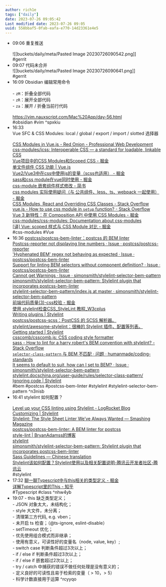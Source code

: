 ```yaml
---
author: rich1e
tags: ["daily"]
date: 2023-07-26 09:05:42
Last modified date: 2023-07-26 09:05
uuid: 558bbaf5-0fab-eafa-e770-14d23361e4e5
---
```


- 09:06 重复推送<br><br>![[buckets/daily/meta/Pasted Image 20230726090542.png]]<br>#gerrit
- 09:07 代码未合并<br>![[buckets/daily/meta/Pasted Image 20230726090641.png]]<br>#gerrit
- 16:09 Obsidian 编辑常用命令<br><br>- `zM`：折叠全部代码<br>- `zR`：展开全部代码<br>- `za`：展开 / 折叠当前行代码<br><br>https://vim.nauxscript.com/Mac%20App/day-56.html<br>#obsidian #vim ^spxkiu
- 16:33 <br>Vue SFC & CSS Modules: local / global / export / import / slotted 选择器<br><br>[CSS Modules in Vue.js - Red Onion - Professional Web Development](https://redonion.se/en/css-modules-in-vue-js-2/)<br>[css-modules/icss: Interoperable CSS — a standard for loadable, linkable CSS](https://github.com/css-modules/icss)<br>[Vue项目中的CSS Modules和Scoped CSS - 掘金](https://juejin.cn/post/7077080931541975076)<br>[单文件组件 CSS 功能 | Vue.js](https://cn.vuejs.org/api/sfc-css-features.html#css-modules)<br>[Vue2/Vue3中在css中使用js的变量（scss也适用） - 掘金](https://juejin.cn/post/7005744294799605773)<br>[sass和css module在vue同时使用 - 掘金](https://juejin.cn/post/7046928570979418126)<br>[css-module 嵌套组件样式修改 - 简书](https://www.jianshu.com/p/d256a2e32288)<br>[css modules 实际使用疑问（与 公共组件、less、ts、webpack 一起使用） - 掘金](https://juejin.cn/post/7067071342343880712)<br>[CSS Modules, React and Overriding CSS Classes - Stack Overflow](https://stackoverflow.com/questions/35209924/css-modules-react-and-overriding-css-classes)<br>[vue.js - How to use css module in `setup` function? - Stack Overflow](https://stackoverflow.com/questions/71164906/how-to-use-css-module-in-setup-function)<br>[Vue 3 新特性：在 Composition API 中使用 CSS Modules - 掘金](https://juejin.cn/post/6850037261728219144)<br>[css-modules/css-modules: Documentation about css-modules](https://github.com/css-modules/css-modules)<br>[[译] Vue: scoped 样式与 CSS Module 对比 - 掘金](https://juejin.cn/post/6844903673517211655#heading-1)<br>#css-modules #Vue
- 16:36 [postcss/postcss-bem-linter：postcss 的 BEM linter](https://github.com/postcss/postcss-bem-linter)<br>[Postcss-reporter not displaying line numbers · Issue · postcss/postcss-reporter](https://github.com/postcss/postcss-reporter/issues?q=stylelint+is%3Aclosed)<br>['Hyphenated BEM' regex not behaving as expected · Issue · postcss/postcss-bem-linter](https://github.com/postcss/postcss-bem-linter/issues/89)<br>[Support for linting BEM selectors without component definition? · Issue · postcss/postcss-bem-linter](https://github.com/postcss/postcss-bem-linter/issues/82)<br>[Cannot get Warnings · Issue · simonsmith/stylelint-selector-bem-pattern](https://github.com/simonsmith/stylelint-selector-bem-pattern/issues/35)<br>[simonsmith/stylelint-selector-bem-pattern: Stylelint plugin that incorporates postcss-bem-linter](https://github.com/simonsmith/stylelint-selector-bem-pattern)<br>[stylelint-selector-bem-pattern/index.js at master · simonsmith/stylelint-selector-bem-pattern](https://github.com/simonsmith/stylelint-selector-bem-pattern/blob/master/index.js#L8)<br>[前端代码质量(3)-css校验 - 掘金](https://juejin.cn/post/6885302959303819271#heading-9)<br>[使用 stylelint检查CSS_StyleLint 教程_W3cplus](https://www.w3cplus.com/css/stylelint.html)<br>[Writing plugins | Stylelint](https://stylelint.io/developer-guide/plugins)<br>[postcss/postcss-scss：PostCSS 的 SCSS 解析器。](https://github.com/postcss/postcss-scss)<br>[stylelint/awesome-stylelint：很棒的 Stylelint 插件、配置等列表。](https://github.com/stylelint/awesome-stylelint/#readme)<br>[Getting started | Stylelint](https://stylelint.io/user-guide/get-started)<br>[csscomb/csscomb.js: CSS coding style formatter](https://github.com/csscomb/csscomb.js)<br>[sass - How to lint for a harry robert's BEM convention with stylelint? - Stack Overflow](https://stackoverflow.com/questions/43272640/how-to-lint-for-a-harry-roberts-bem-convention-with-stylelint)<br>[`selector-class-pattern` 与 BEM 不匹配 · 问题 · humanmade/coding-standards](https://github.com/humanmade/coding-standards/issues/193)<br>[It seems to default to suit, how can I set to BEM? · Issue · simonsmith/stylelint-selector-bem-pattern](https://github.com/simonsmith/stylelint-selector-bem-pattern/issues/23)<br>[stylelint.docschina.org/user-guide/rules/selector-class-pattern/](https://stylelint.docschina.org/user-guide/rules/selector-class-pattern/)<br>[Ignoring code | Stylelint](https://stylelint.io/user-guide/ignore-code#parts-of-a-file)<br>#bem #postcss #postcss-bem-linter #stylelint #stylelint-selector-bem-pattern ^n3nisb
- 16:41 stylelint 如何配置？<br><br>[Level up your CSS linting using Stylelint - LogRocket Blog](https://blog.logrocket.com/using-stylelint-improve-lint-css-scss-sass/)<br>[Customizing | Stylelint](https://stylelint.io/user-guide/customize/)<br>[Stylelint: The Style Sheet Linter We’ve Always Wanted — Smashing Magazine](https://www.smashingmagazine.com/2016/05/stylelint-the-style-sheet-linter-weve-always-wanted/)<br>[postcss/postcss-bem-linter: A BEM linter for postcss](https://github.com/postcss/postcss-bem-linter#defining-a-component)<br>[style-lint | BryanAdamss的博客](https://bryanadamss.github.io/2020/03/05/style-lint/)<br>[stylelint](https://stylelint.docschina.org/)<br>[simonsmith/stylelint-selector-bem-pattern: Stylelint plugin that incorporates postcss-bem-linter](https://github.com/simonsmith/stylelint-selector-bem-pattern)<br>[Sass Guidelines — Chinese translation](https://sass-guidelin.es/zh/#section-44)<br>[Stylelint该如何配置？Stylelint使用以及相关配置说明-腾讯云开发者社区-腾讯云](https://cloud.tencent.com/developer/article/2218908?cps_key=1d358d18a7a17b4a6df8d67a62fd3d3d)<br>#stylelint
- 17:32 [聊一聊Typescript中与this相关的类型定义 - 掘金](https://juejin.cn/post/6859914549341093896)<br>[详解Typescript里的This - 知乎](https://zhuanlan.zhihu.com/p/104565681)<br>#Typescript #class ^nhw4yb
- 19:07 - this 缺乏类型定义；<br>- JSON 对象太大，未结构化；<br>- style 大文件，未分离；<br>- 清理第三方代码, e.g. vben；<br>- 未开启 ts 检查；（@ts-ignore, eslint-disable）<br>- setTimeout 优化；<br>- 优先使用组合模式而非继承；<br>- 使用有意义，可读性好的变量名（node, value, key）;<br>- switch case 判断条件超过3次以上；<br>- if / else if 判断条件超过3次以上；<br>- if / else if 嵌套超过2次以上；<br>- try / catch 中捕获的错误不做任何处理是没有意义的；<br>- 定义良好的可读性且易于检索的变量（ > 10，> 5）<br>- 科学计数直接用于运算 ^rcyyqo